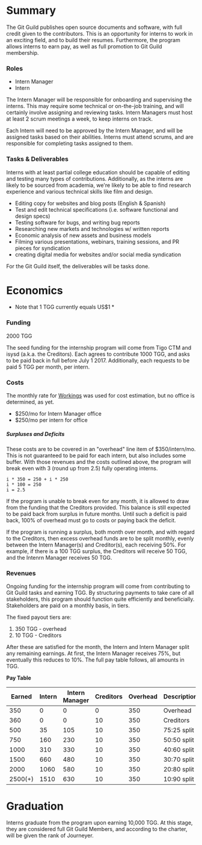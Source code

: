 # Summary  

The Git Guild publishes open source documents and software, with full credit given to the contributors. This is an opportunity for interns to work in an exciting field, and to build their resumes. Furthermore, the program allows interns to earn pay, as well as full promotion to Git Guild membership.

### Roles

+ Intern Manager
+ Intern

The Intern Manager will be responsible for onboarding and supervising the interns. This may require some technical or on-the-job training, and will certainly involve assigning and reviewing tasks. Intern Managers must host at least 2 scrum meetings a week, to keep interns on track.

Each Intern will need to be approved by the Intern Manager, and will be assigned tasks based on their abilities. Interns must attend scrums, and are responsible for completing tasks assigned to them.

### Tasks & Deliverables

Interns with at least partial college education should be capable of editing and testing many types of contributions. Additionally, as the interns are likely to be sourced from academia, we're likely to be able to find research experience and various technical skills like film and design.

 + Editing copy for websites and blog posts (English & Spanish)
 + Test and edit technical specifications (i.e. software functional and
design specs)
 + Testing software for bugs, and writing bug reports
 + Researching new markets and technologies w/ written reports
 + Economic analysis of new assets and business models
 + Filming various presentations, webinars, training sessions, and PR
pieces for syndication
 + creating digital media for websites and/or social media syndication

For the Git Guild itself, the deliverables will be tasks done.

# Economics  

* Note that 1 TGG currently equals US$1 *

### Funding

2000 TGG

The seed funding for the internship program will come from Tigo CTM and isysd (a.k.a. the Creditors). Each agrees to contribute 1000 TGG, and asks to be paid back in full before July 1 2017. Additionally, each requests to be paid 5 TGG per month, per intern.
 
### Costs

The monthly rate for [Workings](http://workingspty.com/) was used for cost estimation, but no office is determined, as yet.

 - $250/mo for Intern Manager office
 - $250/mo per intern for office

##### Surpluses and Deficits    

These costs are to be covered in an "overhead" line item of $350/intern/mo. This is not guaranteed to be paid for each intern, but also includes some buffer. With those revenues and the costs outlined above, the program will break even with 3 (round up from 2.5) fully operating interns.

```
i * 350 = 250 + i * 250
i * 100 = 250
i = 2.5
```

If the program is unable to break even for any month, it is allowed to draw from the funding that the Creditors provided. This balance is still expected to be paid back from surplus in future months. Until such a deficit is paid back, 100% of overhead must go to costs or paying back the deficit.  

If the program is running a surplus, both month over month, and with regard to the Creditors, then excess overhead funds are to be split monthly, evenly between the Intern Manager(s) and Creditor(s), each receiving 50%. For example, if there is a 100 TGG surplus, the Creditors will receive 50 TGG, and the Intenrn Manager receives 50 TGG.

### Revenues

Ongoing funding for the internship program will come from contributing to Git Guild tasks and earning TGG. By structuring payments to take care of all stakeholders, this program should function quite efficiently and beneficially. Stakeholders are paid on a monthly basis, in tiers.

The fixed payout tiers are:

1. 350 TGG - overhead
2. 10 TGG - Creditors

After these are satisfied for the month, the Intern and Intern Manager split any remaining earnings. At first, the Intern Manager receives 75%, but eventually this reduces to 10%. The full pay table follows, all amounts in TGG.

__Pay Table__

| Earned  | Intern | Intern Manager | Creditors | Overhead | Description |
|-------|----------|----------------|-----------|----------|-------------|
|350    | 0        | 0              | 0         | 350      | Overhead    |
|360    | 0        | 0              | 10        | 350      | Creditors   |
|500    | 35       | 105            | 10        | 350      | 75:25 split |
|750    | 160      | 230            | 10        | 350      | 50:50 split |
|1000   | 310      | 330            | 10        | 350      | 40:60 split |
|1500   | 660      | 480            | 10        | 350      | 30:70 split |
|2000   | 1060     | 580            | 10        | 350      | 20:80 split |
|2500(+)| 1510     | 630            | 10        | 350      | 10:90 split |

# Graduation

Interns graduate from the program upon earning 10,000 TGG. At this stage, they are considered full Git Guild Members, and according to the charter, will be given the rank of Journeyer.
